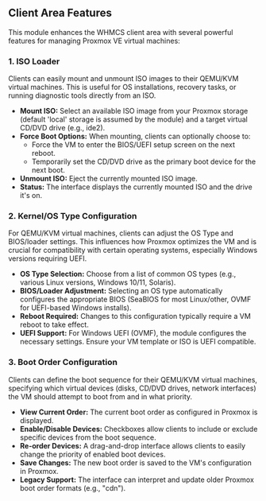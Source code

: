 ## Client Area Features

This module enhances the WHMCS client area with several powerful features for managing Proxmox VE virtual machines:

### 1. ISO Loader

Clients can easily mount and unmount ISO images to their QEMU/KVM virtual machines. This is useful for OS installations, recovery tasks, or running diagnostic tools directly from an ISO.

*   **Mount ISO:** Select an available ISO image from your Proxmox storage (default 'local' storage is assumed by the module) and a target virtual CD/DVD drive (e.g., ide2).
*   **Force Boot Options:** When mounting, clients can optionally choose to:
    *   Force the VM to enter the BIOS/UEFI setup screen on the next reboot.
    *   Temporarily set the CD/DVD drive as the primary boot device for the next boot.
*   **Unmount ISO:** Eject the currently mounted ISO image.
*   **Status:** The interface displays the currently mounted ISO and the drive it's on.

### 2. Kernel/OS Type Configuration

For QEMU/KVM virtual machines, clients can adjust the OS Type and BIOS/loader settings. This influences how Proxmox optimizes the VM and is crucial for compatibility with certain operating systems, especially Windows versions requiring UEFI.

*   **OS Type Selection:** Choose from a list of common OS types (e.g., various Linux versions, Windows 10/11, Solaris).
*   **BIOS/Loader Adjustment:** Selecting an OS type automatically configures the appropriate BIOS (SeaBIOS for most Linux/other, OVMF for UEFI-based Windows installs).
*   **Reboot Required:** Changes to this configuration typically require a VM reboot to take effect.
*   **UEFI Support:** For Windows UEFI (OVMF), the module configures the necessary settings. Ensure your VM template or ISO is UEFI compatible.

### 3. Boot Order Configuration

Clients can define the boot sequence for their QEMU/KVM virtual machines, specifying which virtual devices (disks, CD/DVD drives, network interfaces) the VM should attempt to boot from and in what priority.

*   **View Current Order:** The current boot order as configured in Proxmox is displayed.
*   **Enable/Disable Devices:** Checkboxes allow clients to include or exclude specific devices from the boot sequence.
*   **Re-order Devices:** A drag-and-drop interface allows clients to easily change the priority of enabled boot devices.
*   **Save Changes:** The new boot order is saved to the VM's configuration in Proxmox.
*   **Legacy Support:** The interface can interpret and update older Proxmox boot order formats (e.g., "cdn").

